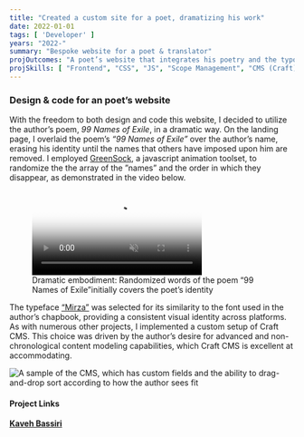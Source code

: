 ```yaml
---
title: "Created a custom site for a poet, dramatizing his work"
date: 2022-01-01
tags: [ 'Developer' ]
years: "2022-"
summary: "Bespoke website for a poet & translator"
projOutcomes: "A poet’s website that integrates his poetry and the typography from his inaugural chapbook."
projSkills: [ "Frontend", "CSS", "JS", "Scope Management", "CMS (Craft)", "Design" ]
---
```


### Design & code for an poet&rsquo;s website

With the freedom to both design and code this website, I decided to utilize the author&rsquo;s poem, *99 Names of Exile*, in a dramatic way. On the landing page, I overlaid the poem&rsquo;s *&ldquo;99 Names of Exile&rdquo;* over the author&rsquo;s name, erasing his identity until the names that others have imposed upon him are removed. I employed [GreenSock](https://greensock.com/), a javascript animation toolset, to randomize the the array of the &rdquo;names&rdquo; and the order in which they disappear, as demonstrated in the video below.

<figure>
<video autoplay loop muted playsinline poster="/kaveh-cover.webp">
  <source src="/kaveh.mp4" type="video/mp4">
</video>
<figcaption>Dramatic embodiment: Randomized words of the poem &ldquo;99 Names of Exile&rdquo;initially covers the poet&rsquo;s identity</figcaption>
</figure>
</figure>

The typeface [&ldquo;Mirza&rdquo;](https://fonts.google.com/specimen/Mirza) was selected for its similarity to the font used in the author&rsquo;s chapbook, providing a consistent visual identity across platforms. As with numerous other projects, I implemented a custom setup of Craft CMS. This choice was driven by the author&rsquo;s desire for advanced and non-chronological content modeling capabilities, which Craft CMS is excellent at accommodating.

![A sample of the CMS, which has custom fields and the ability to drag-and-drop sort according to how the author sees fit](/kahehbassiri-cms.webp)

#### Project Links

**[Kaveh Bassiri](https://kavehbassiri.com/)**
